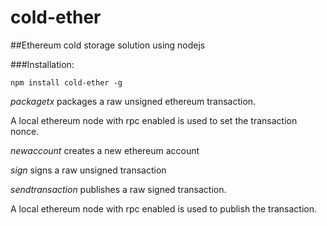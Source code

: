 # cold-ether

##Ethereum cold storage solution using nodejs


###Installation:

```
npm install cold-ether -g
```


*packagetx* packages a raw unsigned ethereum transaction. 

A local ethereum node with rpc enabled is used to set the transaction nonce.

*newaccount* creates a new ethereum account

*sign* signs a raw unsigned transaction

*sendtransaction* publishes a raw signed transaction. 

A local ethereum node with rpc enabled is used to publish the transaction.
